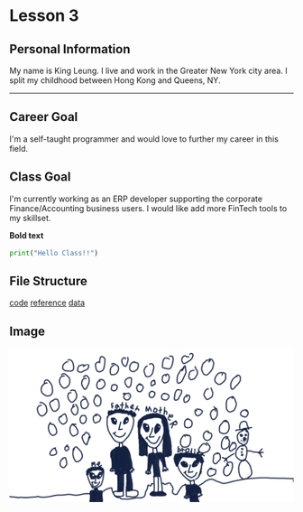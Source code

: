 # Lesson 3
## Personal Information
My name is King Leung.
I live and work in the Greater New York city area.
I split my childhood between Hong Kong and Queens, NY.

---

## Career Goal
I'm a self-taught programmer and would love to further my career in this field.

## Class Goal
I'm currently working as an ERP developer supporting the corporate Finance/Accounting business users.
I would like add more FinTech tools to my skillset.

**Bold text**

``` python
print("Hello Class!!")
```

## File Structure
[code](code)
[reference](reference)
[data](data)

## Image
![image](royce_20200417.tif)